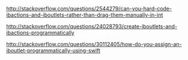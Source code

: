 http://stackoverflow.com/questions/2544279/can-you-hard-code-ibactions-and-iboutlets-rather-than-drag-them-manually-in-int

http://stackoverflow.com/questions/24028793/create-iboutlets-and-ibactions-programmatically

http://stackoverflow.com/questions/30112405/how-do-you-assign-an-iboutlet-programmatically-using-swift
